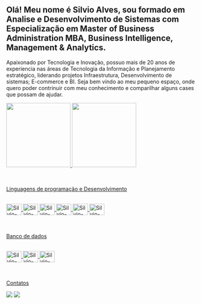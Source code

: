 ## Olá! Meu nome é Silvio Alves, sou formado em Analise e Desenvolvimento de Sistemas com Especialização em Master of Business Administration MBA, Business Intelligence, Management & Analytics. <br>

Apaixonado por Tecnologia e Inovação, possuo mais de 20 anos de experiencia nas áreas de Tecnologia da Informação e Planejamento estratégico, liderando projetos Infraestrutura, Desenvolvimento de sistemas; E-commerce e BI.
Seja bem vindo ao meu pequeno espaço, onde quero poder contrinuir com meu conhecimento e comparilhar alguns cases que possam de ajudar.


<div>
  <a href="https://github.com/silvioalvesmelo">
  <img height="170em" src="https://github-readme-stats.vercel.app/api?username=silvioalvesmelo&show_icons=true&theme=dracula&include_all_commits=true&count_private=true"/>
  <img height="170em" src="https://github-readme-stats.vercel.app/api/top-langs/?username=silvioalvesmelo&layout=compact&langs_count=7&theme=dracula"/>
</div><br>

##
Linguagens de programação e Desenvolvimento
<div style="display: inline_block"><br>
  <img align="center" alt="Silvio-Js" height="30" width="40" src="https://cdn.jsdelivr.net/gh/devicons/devicon@latest/icons/javascript/javascript-original.svg" />
  <img align="center" alt="Silvio-Ts" height="30" width="40" src="https://cdn.jsdelivr.net/gh/devicons/devicon@latest/icons/typescript/typescript-original.svg" />
  <img align="center" alt="Silvio-PHP" height="30" width="40" src="https://cdn.jsdelivr.net/gh/devicons/devicon@latest/icons/php/php-original.svg" />          
  <img align="center" alt="Silvio-HTML" height="30" width="40" src="https://cdn.jsdelivr.net/gh/devicons/devicon@latest/icons/html5/html5-original.svg" />          
  <img align="center" alt="Silvio-CSS" height="30" width="40" src="https://cdn.jsdelivr.net/gh/devicons/devicon@latest/icons/css3/css3-original.svg" />
  <img align="center" alt="Silvio-Python" height="30" width="40" src="https://cdn.jsdelivr.net/gh/devicons/devicon@latest/icons/python/python-original.svg" />
</div><br>

##
Banco de dados
<div style="display: inline_block"><br>
  <img align="center" alt="Silvio-SQL-server" height="30" width="40" src="https://cdn.jsdelivr.net/gh/devicons/devicon@latest/icons/microsoftsqlserver/microsoftsqlserver-original.svg" />
  <img align="center" alt="Silvio-MySql" height="30" width="40" src="https://cdn.jsdelivr.net/gh/devicons/devicon@latest/icons/mysql/mysql-original.svg" />
  <img align="center" alt="Silvio-Postgree" height="30" width="40" src="https://cdn.jsdelivr.net/gh/devicons/devicon@latest/icons/postgresql/postgresql-original.svg" />              
</div><br>

##
Contatos        
<div> 
<a href = "mailto:silvioalves.melo@hotmail.com"><img src="https://img.shields.io/badge/Microsoft%20Outlook-0078D4.svg?style=for-the-badge&logo=Microsoft-Outlook&logoColor=white" target="_blank"></a>
<a href="https://www.linkedin.com/in/silvioalvesmelo/" target="_blank"><img src="https://img.shields.io/badge/LinkedIn-0A66C2.svg?style=for-the-badge&logo=LinkedIn&logoColor=white" target="_blank"></a> 
</div>

